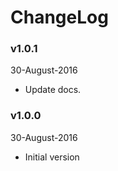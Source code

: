 # ChangeLog

### v1.0.1
30-August-2016

* Update docs.

### v1.0.0
30-August-2016

* Initial version
